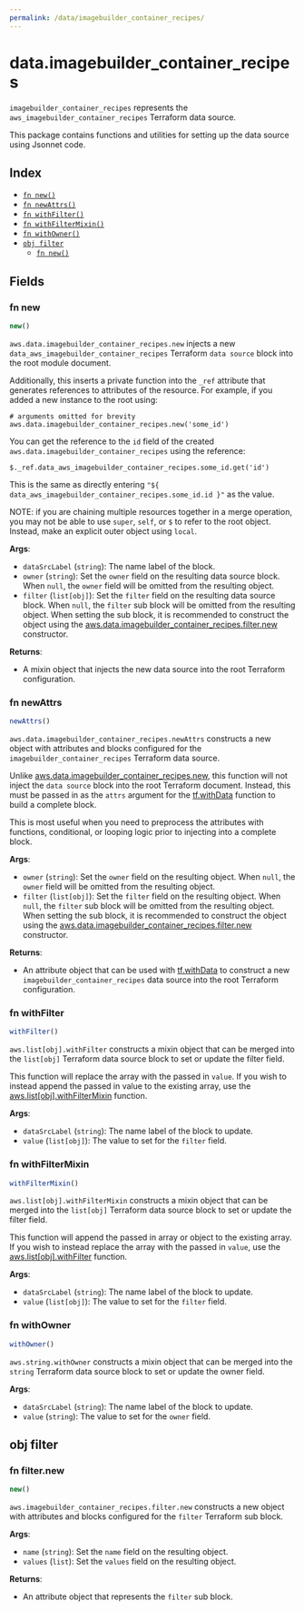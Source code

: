 ```yaml
---
permalink: /data/imagebuilder_container_recipes/
---
```


# data.imagebuilder_container_recipes

`imagebuilder_container_recipes` represents the `aws_imagebuilder_container_recipes` Terraform data source.



This package contains functions and utilities for setting up the data source using Jsonnet code.


## Index

* [`fn new()`](#fn-new)
* [`fn newAttrs()`](#fn-newattrs)
* [`fn withFilter()`](#fn-withfilter)
* [`fn withFilterMixin()`](#fn-withfiltermixin)
* [`fn withOwner()`](#fn-withowner)
* [`obj filter`](#obj-filter)
  * [`fn new()`](#fn-filternew)

## Fields

### fn new

```ts
new()
```


`aws.data.imagebuilder_container_recipes.new` injects a new `data_aws_imagebuilder_container_recipes` Terraform `data source`
block into the root module document.

Additionally, this inserts a private function into the `_ref` attribute that generates references to attributes of the
resource. For example, if you added a new instance to the root using:

    # arguments omitted for brevity
    aws.data.imagebuilder_container_recipes.new('some_id')

You can get the reference to the `id` field of the created `aws.data.imagebuilder_container_recipes` using the reference:

    $._ref.data_aws_imagebuilder_container_recipes.some_id.get('id')

This is the same as directly entering `"${ data_aws_imagebuilder_container_recipes.some_id.id }"` as the value.

NOTE: if you are chaining multiple resources together in a merge operation, you may not be able to use `super`, `self`,
or `$` to refer to the root object. Instead, make an explicit outer object using `local`.

**Args**:
  - `dataSrcLabel` (`string`): The name label of the block.
  - `owner` (`string`): Set the `owner` field on the resulting data source block. When `null`, the `owner` field will be omitted from the resulting object.
  - `filter` (`list[obj]`): Set the `filter` field on the resulting data source block. When `null`, the `filter` sub block will be omitted from the resulting object. When setting the sub block, it is recommended to construct the object using the [aws.data.imagebuilder_container_recipes.filter.new](#fn-filternew) constructor.

**Returns**:
- A mixin object that injects the new data source into the root Terraform configuration.


### fn newAttrs

```ts
newAttrs()
```


`aws.data.imagebuilder_container_recipes.newAttrs` constructs a new object with attributes and blocks configured for the `imagebuilder_container_recipes`
Terraform data source.

Unlike [aws.data.imagebuilder_container_recipes.new](#fn-new), this function will not inject the `data source`
block into the root Terraform document. Instead, this must be passed in as the `attrs` argument for the
[tf.withData](https://github.com/tf-libsonnet/core/tree/main/docs#fn-withdata) function to build a complete block.

This is most useful when you need to preprocess the attributes with functions, conditional, or looping logic prior to
injecting into a complete block.

**Args**:
  - `owner` (`string`): Set the `owner` field on the resulting object. When `null`, the `owner` field will be omitted from the resulting object.
  - `filter` (`list[obj]`): Set the `filter` field on the resulting object. When `null`, the `filter` sub block will be omitted from the resulting object. When setting the sub block, it is recommended to construct the object using the [aws.data.imagebuilder_container_recipes.filter.new](#fn-filternew) constructor.

**Returns**:
  - An attribute object that can be used with [tf.withData](https://github.com/tf-libsonnet/core/tree/main/docs#fn-withdata) to construct a new `imagebuilder_container_recipes` data source into the root Terraform configuration.


### fn withFilter

```ts
withFilter()
```

`aws.list[obj].withFilter` constructs a mixin object that can be merged into the `list[obj]`
Terraform data source block to set or update the filter field.

This function will replace the array with the passed in `value`. If you wish to instead append the
passed in value to the existing array, use the [aws.list[obj].withFilterMixin](TODO) function.


**Args**:
  - `dataSrcLabel` (`string`): The name label of the block to update.
  - `value` (`list[obj]`): The value to set for the `filter` field.


### fn withFilterMixin

```ts
withFilterMixin()
```

`aws.list[obj].withFilterMixin` constructs a mixin object that can be merged into the `list[obj]`
Terraform data source block to set or update the filter field.

This function will append the passed in array or object to the existing array. If you wish
to instead replace the array with the passed in `value`, use the [aws.list[obj].withFilter](TODO)
function.


**Args**:
  - `dataSrcLabel` (`string`): The name label of the block to update.
  - `value` (`list[obj]`): The value to set for the `filter` field.


### fn withOwner

```ts
withOwner()
```

`aws.string.withOwner` constructs a mixin object that can be merged into the `string`
Terraform data source block to set or update the owner field.



**Args**:
  - `dataSrcLabel` (`string`): The name label of the block to update.
  - `value` (`string`): The value to set for the `owner` field.


## obj filter



### fn filter.new

```ts
new()
```


`aws.imagebuilder_container_recipes.filter.new` constructs a new object with attributes and blocks configured for the `filter`
Terraform sub block.



**Args**:
  - `name` (`string`): Set the `name` field on the resulting object.
  - `values` (`list`): Set the `values` field on the resulting object.

**Returns**:
  - An attribute object that represents the `filter` sub block.

